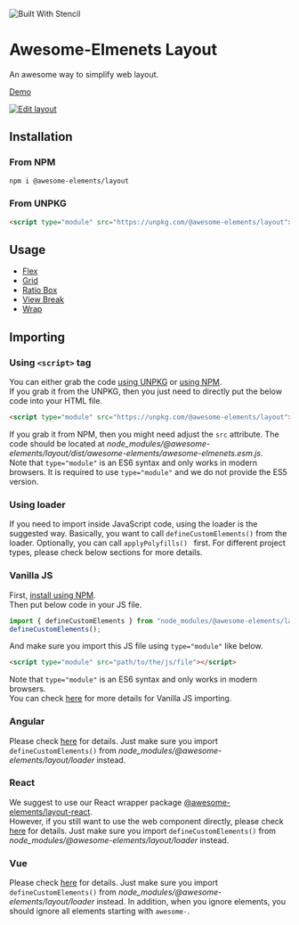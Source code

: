 ![Built With Stencil](https://img.shields.io/badge/-Built%20With%20Stencil-16161d.svg?logo=data%3Aimage%2Fsvg%2Bxml%3Bbase64%2CPD94bWwgdmVyc2lvbj0iMS4wIiBlbmNvZGluZz0idXRmLTgiPz4KPCEtLSBHZW5lcmF0b3I6IEFkb2JlIElsbHVzdHJhdG9yIDE5LjIuMSwgU1ZHIEV4cG9ydCBQbHVnLUluIC4gU1ZHIFZlcnNpb246IDYuMDAgQnVpbGQgMCkgIC0tPgo8c3ZnIHZlcnNpb249IjEuMSIgaWQ9IkxheWVyXzEiIHhtbG5zPSJodHRwOi8vd3d3LnczLm9yZy8yMDAwL3N2ZyIgeG1sbnM6eGxpbms9Imh0dHA6Ly93d3cudzMub3JnLzE5OTkveGxpbmsiIHg9IjBweCIgeT0iMHB4IgoJIHZpZXdCb3g9IjAgMCA1MTIgNTEyIiBzdHlsZT0iZW5hYmxlLWJhY2tncm91bmQ6bmV3IDAgMCA1MTIgNTEyOyIgeG1sOnNwYWNlPSJwcmVzZXJ2ZSI%2BCjxzdHlsZSB0eXBlPSJ0ZXh0L2NzcyI%2BCgkuc3Qwe2ZpbGw6I0ZGRkZGRjt9Cjwvc3R5bGU%2BCjxwYXRoIGNsYXNzPSJzdDAiIGQ9Ik00MjQuNywzNzMuOWMwLDM3LjYtNTUuMSw2OC42LTkyLjcsNjguNkgxODAuNGMtMzcuOSwwLTkyLjctMzAuNy05Mi43LTY4LjZ2LTMuNmgzMzYuOVYzNzMuOXoiLz4KPHBhdGggY2xhc3M9InN0MCIgZD0iTTQyNC43LDI5Mi4xSDE4MC40Yy0zNy42LDAtOTIuNy0zMS05Mi43LTY4LjZ2LTMuNkgzMzJjMzcuNiwwLDkyLjcsMzEsOTIuNyw2OC42VjI5Mi4xeiIvPgo8cGF0aCBjbGFzcz0ic3QwIiBkPSJNNDI0LjcsMTQxLjdIODcuN3YtMy42YzAtMzcuNiw1NC44LTY4LjYsOTIuNy02OC42SDMzMmMzNy45LDAsOTIuNywzMC43LDkyLjcsNjguNlYxNDEuN3oiLz4KPC9zdmc%2BCg%3D%3D&colorA=16161d&style=flat-square)

# Awesome-Elmenets Layout

An awesome way to simplify web layout.

[Demo](https://awesome-elements.github.io/layout/)

[![Edit layout](https://codesandbox.io/static/img/play-codesandbox.svg)](https://codesandbox.io/s/layout-7uhuv?fontsize=14&hidenavigation=1&theme=dark)

## Installation

### From NPM
```sh
npm i @awesome-elements/layout
```

### From UNPKG
```html
<script type="module" src="https://unpkg.com/@awesome-elements/layout"></script>
```

## Usage
- [Flex](./src/components/awesome-flex/readme.md)
- [Grid](./src/components/awesome-grid/readme.md)
- [Ratio Box](./src/components/awesome-ratio-box/readme.md)
- [View Break](./src/components/awesome-view-break/readme.md)
- [Wrap](./src/components/awesome-wrap/readme.md)

## Importing

### Using `<script>` tag
You can either grab the code [using UNPKG](#from-unpkg) or [using NPM](#from-npm).  
If you grab it from the UNPKG, then you just need to directly put the below code into your HTML file.
```html
<script type="module" src="https://unpkg.com/@awesome-elements/layout"></script>
```
If you grab it from NPM, then you might need adjust the `src` attribute. The code should be located at _node_modules/@awesome-elements/layout/dist/awesome-elements/awesome-elmenets.esm.js_.  
Note that `type="module"` is an ES6 syntax and only works in modern browsers. It is required to use `type="module"` and we do not provide the ES5 version.

### Using loader
If you need to import inside JavaScript code, using the loader is the suggested way. Basically, you want to call `defineCustomElements()` from the loader. Optionally, you can call `applyPolyfills() ` first. For different project types, please check below sections for more details.

### Vanilla JS
First, [install using NPM](#from-npm).  
Then put below code in your JS file.
```js
import { defineCustomElements } from "node_modules/@awesome-elements/layout/loader";
defineCustomElements();
```
And make sure you import this JS file using `type="module"` like below.
```html
<script type="module" src="path/to/the/js/file"></script>
```
Note that `type="module"` is an ES6 syntax and only works in modern browsers.  
You can check [here](https://stenciljs.com/docs/javascript) for more details for Vanilla JS importing.

### Angular
Please check [here](https://stenciljs.com/docs/angular) for details. Just make sure you import `defineCustomElements()` from _node_modules/@awesome-elements/layout/loader_ instead.

### React
We suggest to use our React wrapper package [@awesome-elements/layout-react](https://www.npmjs.com/package/@awesome-elements/layout-react).  
However, if you still want to use the web component directly, please check [here](https://stenciljs.com/docs/react) for details. Just make sure you import `defineCustomElements()` from _node_modules/@awesome-elements/layout/loader_ instead.

### Vue
Please check [here](https://stenciljs.com/docs/vue) for details. Just make sure you import `defineCustomElements()` from _node_modules/@awesome-elements/layout/loader_ instead. In addition, when you ignore elements, you should ignore all elements starting with `awesome-`.